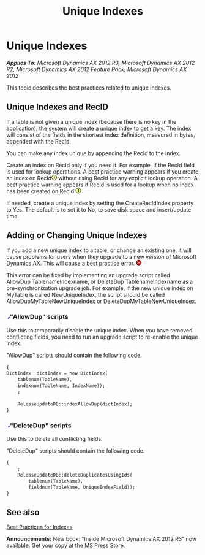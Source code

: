 ﻿---
title: Unique Indexes
TOCTitle: Unique Indexes
ms:assetid: ec66c909-34f2-45ce-9b75-6af64aa10f6e
ms:mtpsurl: https://msdn.microsoft.com/en-us/library/Aa884122(v=AX.60)
ms:contentKeyID: 35253236
ms.date: 05/18/2015
mtps_version: v=AX.60
---

# Unique Indexes 


_**Applies To:** Microsoft Dynamics AX 2012 R3, Microsoft Dynamics AX 2012 R2, Microsoft Dynamics AX 2012 Feature Pack, Microsoft Dynamics AX 2012_

This topic describes the best practices related to unique indexes.

## Unique Indexes and RecID

If a table is not given a unique index (because there is no key in the application), the system will create a unique index to get a key. The index will consist of the fields in the shortest index definition, measured in bytes, appended with the RecId.

You can make any index unique by appending the RecId to the index.

Create an index on RecId only if you need it. For example, if the RecId field is used for lookup operations. A best practice warning appears if you create an index on RecId![Warning icon](images/Aa658028.WarningIcon(en-us,AX.60).gif "Warning icon") without using RecId for any explicit lookup operation. A best practice warning appears if RecId is used for a lookup when no index has been created on RecId.![Warning icon](images/Aa658028.WarningIcon(en-us,AX.60).gif "Warning icon")

If needed, create a unique index by setting the CreateRecIdIndex property to Yes. The default is to set it to No, to save disk space and insert/update time. 

## Adding or Changing Unique Indexes

If you add a new unique index to a table, or change an existing one, it will cause problems for users when they upgrade to a new version of Microsoft Dynamics AX. This will cause a best practice error. ![Error icon](images/Aa872655.ErrorIcon(AX.60).gif "Error icon")

This error can be fixed by implementing an upgrade script called AllowDup TablenameIndexname, or DeleteDup TablenameIndexname as a pre-synchronization upgrade job. For example, if the new unique index on MyTable is called NewUniqueIndex, the script should be called AllowDupMyTableNewUniqueIndex or DeleteDupMyTableNewUniqueIndex.

### ![Aa884122.collapse\_all(en-us,AX.60).gif](images/Gg863931.collapse_all(en-us,AX.60).gif "Aa884122.collapse_all(en-us,AX.60).gif")"AllowDup" scripts

Use this to temporarily disable the unique index. When you have removed conflicting fields, you need to run an upgrade script to re-enable the unique index.

"AllowDup" scripts should contain the following code.

    {
    DictIndex  dictIndex = new DictIndex(
        tablenum(TableName),
        indexnum(TableName, IndexName));
        ;
    
        ReleaseUpdateDB::indexAllowDup(dictIndex);
    }

### ![Aa884122.collapse\_all(en-us,AX.60).gif](images/Gg863931.collapse_all(en-us,AX.60).gif "Aa884122.collapse_all(en-us,AX.60).gif")"DeleteDup" scripts

Use this to delete all conflicting fields.

"DeleteDup" scripts should contain the following code.

    {
        ;
        ReleaseUpdateDB::deleteDuplicatesUsingIds(
            tablenum(TableName),
            fieldnum(TableName, UniqueIndexField));
    }

## See also

[Best Practices for Indexes](best-practices-for-indexes.md)

  
**Announcements:** New book: "Inside Microsoft Dynamics AX 2012 R3" now available. Get your copy at the [MS Press Store](https://www.microsoftpressstore.com/store/inside-microsoft-dynamics-ax-2012-r3-9780735685109).

